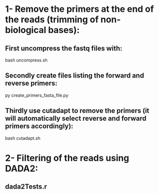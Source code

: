 <a img align="center" src="pipeline/photos/folder_format.png" height="100" /></a>


# 1- Remove the primers at the end of the reads (trimming of non-biological bases):

## First uncompress the fastq files with: 
bash uncompress.sh

## Secondly create files listing the forward and reverse primers:
py create_primers_fasta_file.py

## Thirdly use cutadapt to remove the primers (it will automatically select reverse and forward primers accordingly): 
bash cutadapt.sh

# 2- Filtering of the reads using DADA2:

## dada2Tests.r

